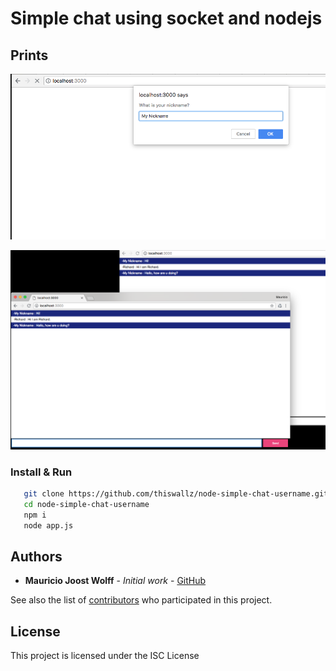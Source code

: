 # Simple chat using socket and nodejs

## Prints

![Alt text](demo1.png?raw=true 'Home')

![Alt text](demo2.png?raw=true 'Home')

### Install & Run

```sh
   git clone https://github.com/thiswallz/node-simple-chat-username.git
   cd node-simple-chat-username
   npm i
   node app.js
```

## Authors

- **Mauricio Joost Wolff** - _Initial work_ - [GitHub](https://github.com/thiswallz)

See also the list of [contributors](https://github.com/thiswallz/node-simple-chat-username/contributors) who participated in this project.

## License

This project is licensed under the ISC License
